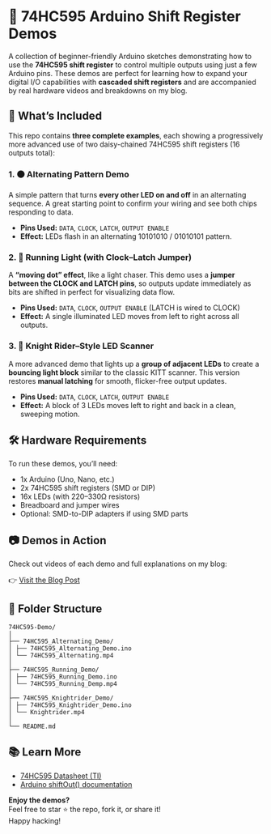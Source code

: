 # 🧠 74HC595 Arduino Shift Register Demos

A collection of beginner-friendly Arduino sketches demonstrating how to use the **74HC595 shift register** to control multiple outputs using just a few Arduino pins. These demos are perfect for learning how to expand your digital I/O capabilities with **cascaded shift registers** and are accompanied by real hardware videos and breakdowns on my blog.

## 🔧 What’s Included

This repo contains **three complete examples**, each showing a progressively more advanced use of two daisy-chained 74HC595 shift registers (16 outputs total):

### 1. ⚫ Alternating Pattern Demo
A simple pattern that turns **every other LED on and off** in an alternating sequence. A great starting point to confirm your wiring and see both chips responding to data.

- **Pins Used:** `DATA`, `CLOCK`, `LATCH`, `OUTPUT ENABLE`
- **Effect:** LEDs flash in an alternating 10101010 / 01010101 pattern.

### 2. 🚥 Running Light (with Clock–Latch Jumper)
A **“moving dot” effect**, like a light chaser. This demo uses a **jumper between the CLOCK and LATCH pins**, so outputs update immediately as bits are shifted in perfect for visualizing data flow.

- **Pins Used:** `DATA`, `CLOCK`, `OUTPUT ENABLE` (LATCH is wired to CLOCK)
- **Effect:** A single illuminated LED moves from left to right across all outputs.

### 3. 🚗 Knight Rider–Style LED Scanner
A more advanced demo that lights up a **group of adjacent LEDs** to create a **bouncing light block** similar to the classic KITT scanner. This version restores **manual latching** for smooth, flicker-free output updates.

- **Pins Used:** `DATA`, `CLOCK`, `LATCH`, `OUTPUT ENABLE`
- **Effect:** A block of 3 LEDs moves left to right and back in a clean, sweeping motion.

## 🛠 Hardware Requirements

To run these demos, you’ll need:
- 1x Arduino (Uno, Nano, etc.)
- 2x 74HC595 shift registers (SMD or DIP)
- 16x LEDs (with 220–330Ω resistors)
- Breadboard and jumper wires
- Optional: SMD-to-DIP adapters if using SMD parts

## 📷 Demos in Action

Check out videos of each demo and full explanations on my blog:

👉 [Visit the Blog Post](https://hacknode383.co.uk/beginners-guide-to-using-the-74hc595-shift-register-with-arduino/)

## 📂 Folder Structure
```
74HC595-Demo/
│
├── 74HC595_Alternating_Demo/
│ ├── 74HC595_Alternating_Demo.ino
│ └── 74HC595_Alternating.mp4
│
├── 74HC595_Running_Demo/
│ ├── 74HC595_Running_Demo.ino
│ └── 74HC595_Running_Demp.mp4
│
├── 74HC595_Knightrider_Demo/
│ ├── 74HC595_Knightrider_Demo.ino
│ └── Knightrider.mp4
│
└── README.md
```

## 📚 Learn More

- [74HC595 Datasheet (TI)](https://www.ti.com/lit/ds/symlink/sn74hc595.pdf)
- [Arduino shiftOut() documentation](https://docs.arduino.cc/language-reference/en/functions/advanced-io/shiftOut/)


**Enjoy the demos?**  
Feel free to star ⭐ the repo, fork it, or share it!  
Happy hacking!


